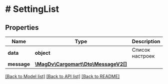 # # SettingList

## Properties

Name | Type | Description | Notes
------------ | ------------- | ------------- | -------------
**data** | **object** | Список настроек |
**message** | [**\MagDv\Cargomart\Dto\MessageV2[]**](MessageV2.md) |  | [optional]

[[Back to Model list]](../../README.md#models) [[Back to API list]](../../README.md#endpoints) [[Back to README]](../../README.md)
